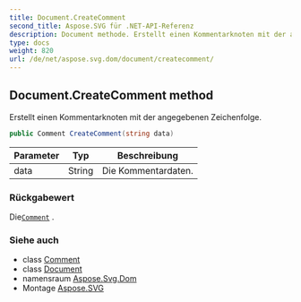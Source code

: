 ```yaml
---
title: Document.CreateComment
second_title: Aspose.SVG für .NET-API-Referenz
description: Document methode. Erstellt einen Kommentarknoten mit der angegebenen Zeichenfolge.
type: docs
weight: 820
url: /de/net/aspose.svg.dom/document/createcomment/
---
```

## Document.CreateComment method

Erstellt einen Kommentarknoten mit der angegebenen Zeichenfolge.

```csharp
public Comment CreateComment(string data)
```

| Parameter | Typ | Beschreibung |
| --- | --- | --- |
| data | String | Die Kommentardaten. |

### Rückgabewert

Die[`Comment`](../../comment/) .

### Siehe auch

* class [Comment](../../comment/)
* class [Document](../)
* namensraum [Aspose.Svg.Dom](../../document/)
* Montage [Aspose.SVG](../../../)


